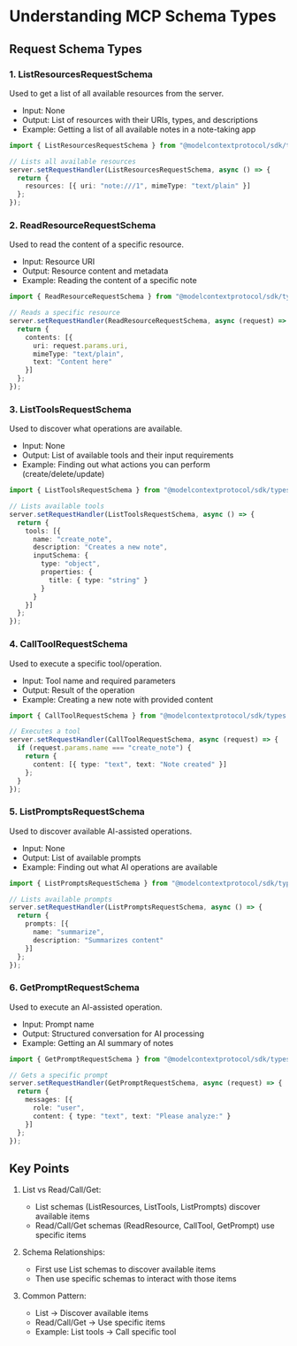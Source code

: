# Understanding MCP Schema Types

## Request Schema Types

### 1. ListResourcesRequestSchema
Used to get a list of all available resources from the server.
- Input: None
- Output: List of resources with their URIs, types, and descriptions
- Example: Getting a list of all available notes in a note-taking app

```typescript
import { ListResourcesRequestSchema } from "@modelcontextprotocol/sdk/types.js";

// Lists all available resources
server.setRequestHandler(ListResourcesRequestSchema, async () => {
  return {
    resources: [{ uri: "note:///1", mimeType: "text/plain" }]
  };
});
```

### 2. ReadResourceRequestSchema
Used to read the content of a specific resource.
- Input: Resource URI
- Output: Resource content and metadata
- Example: Reading the content of a specific note

```typescript
import { ReadResourceRequestSchema } from "@modelcontextprotocol/sdk/types.js";

// Reads a specific resource
server.setRequestHandler(ReadResourceRequestSchema, async (request) => {
  return {
    contents: [{
      uri: request.params.uri,
      mimeType: "text/plain",
      text: "Content here"
    }]
  };
});
```

### 3. ListToolsRequestSchema
Used to discover what operations are available.
- Input: None
- Output: List of available tools and their input requirements
- Example: Finding out what actions you can perform (create/delete/update)

```typescript
import { ListToolsRequestSchema } from "@modelcontextprotocol/sdk/types.js";

// Lists available tools
server.setRequestHandler(ListToolsRequestSchema, async () => {
  return {
    tools: [{
      name: "create_note",
      description: "Creates a new note",
      inputSchema: {
        type: "object",
        properties: {
          title: { type: "string" }
        }
      }
    }]
  };
});
```

### 4. CallToolRequestSchema
Used to execute a specific tool/operation.
- Input: Tool name and required parameters
- Output: Result of the operation
- Example: Creating a new note with provided content

```typescript
import { CallToolRequestSchema } from "@modelcontextprotocol/sdk/types.js";

// Executes a tool
server.setRequestHandler(CallToolRequestSchema, async (request) => {
  if (request.params.name === "create_note") {
    return {
      content: [{ type: "text", text: "Note created" }]
    };
  }
});
```

### 5. ListPromptsRequestSchema
Used to discover available AI-assisted operations.
- Input: None
- Output: List of available prompts
- Example: Finding out what AI operations are available

```typescript
import { ListPromptsRequestSchema } from "@modelcontextprotocol/sdk/types.js";

// Lists available prompts
server.setRequestHandler(ListPromptsRequestSchema, async () => {
  return {
    prompts: [{
      name: "summarize",
      description: "Summarizes content"
    }]
  };
});
```

### 6. GetPromptRequestSchema
Used to execute an AI-assisted operation.
- Input: Prompt name
- Output: Structured conversation for AI processing
- Example: Getting an AI summary of notes

```typescript
import { GetPromptRequestSchema } from "@modelcontextprotocol/sdk/types.js";

// Gets a specific prompt
server.setRequestHandler(GetPromptRequestSchema, async (request) => {
  return {
    messages: [{
      role: "user",
      content: { type: "text", text: "Please analyze:" }
    }]
  };
});
```

## Key Points

1. List vs Read/Call/Get:
   - List schemas (ListResources, ListTools, ListPrompts) discover available items
   - Read/Call/Get schemas (ReadResource, CallTool, GetPrompt) use specific items

2. Schema Relationships:
   - First use List schemas to discover available items
   - Then use specific schemas to interact with those items

3. Common Pattern:
   - List → Discover available items
   - Read/Call/Get → Use specific items
   - Example: List tools → Call specific tool
